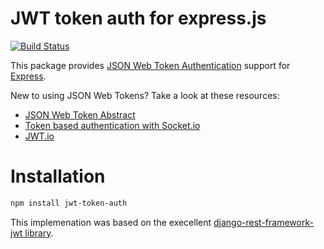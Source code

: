 # JWT token auth for express.js
[![Build Status](https://travis-ci.org/agconti/express-jwt-auth.svg?branch=master)](https://travis-ci.org/agconti/express-jwt-auth)

This package provides [JSON Web Token Authentication](http://tools.ietf.org/html/draft-ietf-oauth-json-web-token) support for
[Express](http://expressjs.com/).

New to using JSON Web Tokens? Take a look at these resources:

- [JSON Web Token Abstract](http://self-issued.info/docs/draft-ietf-oauth-json-web-token.html)
- [Token based authentication with Socket.io](https://auth0.com/blog/2014/01/15/auth-with-socket-io/)
- [JWT.io](http://jwt.io/)

# Installation 
```bash
npm install jwt-token-auth
```

This implemenation was based on the execellent [django-rest-framework-jwt library](https://github.com/GetBlimp/django-rest-framework-jwt).